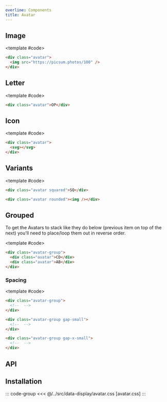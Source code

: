 ```yaml
---
overline: Components
title: Avatar
---
```


<script setup>
import {ref} from "vue"
import Example from "../../.vitepress/theme/app/components/Example.vue";
import Baseline from "../../.vitepress/theme/app/components/Baseline.vue";
import Alert from "../../.vitepress/theme/app/components/Alert.vue";
</script>

## Image

<Example row>
<template #example>
<div class="avatar">
	<img src="https://images.unsplash.com/photo-1614530606961-c4ce986825c1?q=80&w=1827&auto=format&fit=crop&ixlib=rb-4.0.3&ixid=M3wxMjA3fDB8MHxwaG90by1wYWdlfHx8fGVufDB8fHx8fA%3D%3D" />
</div>
<div class="avatar">
	<img src="https://images.unsplash.com/photo-1672714413950-c9f7c5a45fa1?q=80&w=1887&auto=format&fit=crop&ixlib=rb-4.0.3&ixid=M3wxMjA3fDB8MHxwaG90by1wYWdlfHx8fGVufDB8fHx8fA%3D%3D" />
</div>
<div class="avatar">
	<img src="https://plus.unsplash.com/premium_photo-1675674458649-0c667500f3cc?q=80&w=1885&auto=format&fit=crop&ixlib=rb-4.0.3&ixid=M3wxMjA3fDB8MHxwaG90by1wYWdlfHx8fGVufDB8fHx8fA%3D%3D" />
</div>
</template>

<template #code>

```html
<div class="avatar">
  <img src="https://picsum.photos/100" />
</div>
```

</template>
</Example>

## Letter

<Example row>
<template #example>
<div class="avatar">LE</div>
<div class="avatar">TT</div>
<div class="avatar">ER</div>
</template>

<template #code>

```html
<div class="avatar">OP</div>
```

</template>
</Example>

## Icon

<Example row>
<template #example>
<div class="avatar">
	<svg xmlns="http://www.w3.org/2000/svg" width="32" height="32" viewBox="0 0 32 32"><path fill="currentColor" d="M3 7.5A4.5 4.5 0 0 1 7.5 3h17A4.5 4.5 0 0 1 29 7.5v17a4.5 4.5 0 0 1-4.5 4.5h-17A4.5 4.5 0 0 1 3 24.5zm10.707 2.793a1 1 0 0 0-1.414 0l-5 5a1 1 0 0 0 0 1.414l5 5a1 1 0 0 0 1.414-1.414L9.414 16l4.293-4.293a1 1 0 0 0 0-1.414m4.586 1.414L22.586 16l-4.293 4.293a1 1 0 0 0 1.414 1.414l5-5a1 1 0 0 0 0-1.414l-5-5a1 1 0 1 0-1.414 1.414"/></svg>
</div>
<div class="avatar">
	<svg xmlns="http://www.w3.org/2000/svg" width="32" height="32" viewBox="0 0 32 32"><path fill="currentColor" d="M5.25 4A3.25 3.25 0 0 0 2 7.25v17.5A3.25 3.25 0 0 0 5.25 28h21.5A3.25 3.25 0 0 0 30 24.75V7.25A3.25 3.25 0 0 0 26.75 4zM18 13a1 1 0 0 1 1-1h6a1 1 0 0 1 0 2h-6a1 1 0 0 1-1-1m1 4h6a1 1 0 0 1 0 2h-6a1 1 0 1 1 0-2m-6-4a2 2 0 1 1-4 0a2 2 0 0 1 4 0m-6 4.5A1.5 1.5 0 0 1 8.5 16h5a1.5 1.5 0 0 1 1.5 1.5s0 3.5-4 3.5s-4-3.5-4-3.5"/></svg>
</div>
<div class="avatar">
	<div class="avatar">
	<svg xmlns="http://www.w3.org/2000/svg" width="32" height="32" viewBox="0 0 32 32"><path fill="currentColor" d="M16 2C8.268 2 2 8.268 2 16s6.268 14 14 14s14-6.268 14-14S23.732 2 16 2m0 22.5c-3.866 0-7-2.429-7-6.071A2.43 2.43 0 0 1 11.429 16h9.142A2.43 2.43 0 0 1 23 18.429c0 3.642-3.134 6.071-7 6.071m0-10A3.75 3.75 0 1 1 16 7a3.75 3.75 0 0 1 0 7.5"/></svg>
</div>
</div>
</template>

<template #code>

```html
<div class="avatar">
  <svg></svg>
</div>
```

</template>
</Example>

## Variants

<Example row>
<template #example>
<div class="avatar squared">SQ</div>
<div class="avatar rounded"><img src="https://images.unsplash.com/photo-1616286608358-0e1b143f7d2f?q=80&w=1740&auto=format&fit=crop&ixlib=rb-4.0.3&ixid=M3wxMjA3fDB8MHxwaG90by1wYWdlfHx8fGVufDB8fHx8fA%3D%3D" /></div>
</template>

<template #code>

```html
<div class="avatar squared">SQ</div>

<div class="avatar rounded"><img /></div>
```

</template>
</Example>

## Grouped

<div class="not-rich-text">
<Alert title="Reverse the order" severity="warning">
To get the Avatars to stack like they do below (previous item on top of the next) you'll need to place/loop them out in reverse order.
</Alert>
</div>

<Example row>
<template #example>
<div class="avatar-group">
	<a href="#" class="avatar">KL</a>
	<a href="#" class="avatar">IJ</a>
	<button class="avatar">GH</button>
	<button class="avatar">EF</button>
	<div class="avatar">CD</div>
	<div class="avatar">AB</div>
</div>
</template>

<template #code>

```html
<div class="avatar-group">
  <div class="avatar">CD</div>
  <div class="avatar">AB</div>
</div>
```

</template>
</Example>

### Spacing

<Example row>
<template #example>
<div class="avatar-group">
	<a href="#" class="avatar">KL</a>
	<a href="#" class="avatar">IJ</a>
	<button class="avatar">GH</button>
	<button class="avatar">EF</button>
	<div class="avatar">CD</div>
	<div class="avatar">AB</div>
</div>
<div class="avatar-group gap-small">
	<a href="#" class="avatar">KL</a>
	<a href="#" class="avatar">IJ</a>
	<button class="avatar">GH</button>
	<button class="avatar">EF</button>
	<div class="avatar">CD</div>
	<div class="avatar">AB</div>
</div>
<div class="avatar-group gap-x-small">
	<a href="#" class="avatar">NO</a>
	<a href="#" class="avatar">IJ</a>
	<button class="avatar">GH</button>
	<button class="avatar">EF</button>
	<div class="avatar">CD</div>
	<div class="avatar">AB</div>
</div>
</template>

<template #code>

```html
<div class="avatar-group">
  <!--  -->
</div>

<div class="avatar-group gap-small">
  <!--  -->
</div>

<div class="avatar-group gap-x-small">
  <!--  -->
</div>
```

</template>
</Example>

## API

<!--@include: ./avatar-api.md -->

## Installation

::: code-group
<<< @/../src/data-display/avatar.css [avatar.css]
:::
